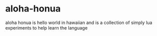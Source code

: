 # aloha-honua
aloha honua is hello world in hawaiian and is a collection of simply lua experiments to help learn the language
